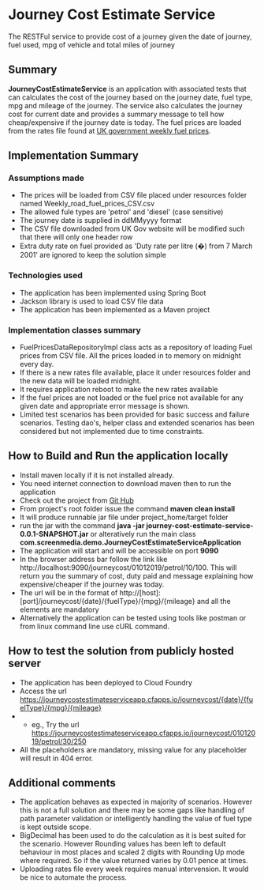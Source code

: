 # Journey Cost Estimate Service
The RESTFul service to provide cost of a journey given the date of journey, fuel used, mpg of vehicle and total miles of journey

## Summary
**JourneyCostEstimateService** is an application with associated tests that can calculates the cost of the journey based on the journey date, fuel type, mpg and mileage of the journey. The service also calculates the journey cost for current date and provides a summary message to tell how cheap/expensive if the journey date is today. The fuel prices are loaded from the rates file found at [UK government weekly fuel prices](https://www.gov.uk/government/statistical-data-sets/oil-and-petroleum-products-weekly-statistics).

## Implementation Summary

### Assumptions made
- The prices will be loaded from CSV file placed under resources folder named Weekly_road_fuel_prices_CSV.csv
- The allowed fule types are 'petrol' and 'diesel' (case sensitive)
- The journey date is supplied in ddMMyyyy format
- The CSV file downloaded from UK Gov website will be modified such that there will only one header row
- Extra duty rate on fuel provided as 'Duty rate per litre (�) from 7 March 2001' are ignored to keep the solution simple

### Technologies used
- The application has been implemented using Spring Boot
- Jackson library is used to load CSV file data
- The application has been implemented as a Maven project

### Implementation classes summary
- FuelPricesDataRepositoryImpl class acts as a repository of loading Fuel prices from CSV file. All the prices loaded in to memory on midnight every day.
- If there is a new rates file available, place it under resources folder and the new data will be loaded midnight.
- It requires application reboot to make the new rates available
- If the fuel prices are not loaded or the fuel price not available for any given date and appropriate error message is shown.
- Limited test scenarios has been provided for basic success and failure scenarios. Testing dao's, helper class and extended scenarios has been considered but not implemented due to time constraints.

## How to Build and Run the application locally
- Install maven locally if it is not installed already. 
- You need internet connection to download maven then to run the application
- Check out the project from [Git Hub](https://github.com/sureshkavali/JourneyCostEstimateService)
- From project's root folder issue the command **maven clean install**
- It will produce runnable jar file under project_home/target folder
- run the jar with the command **java -jar journey-cost-estimate-service-0.0.1-SNAPSHOT.jar** or alteratively run the main class **com.screenmedia.demo.JourneyCostEstimateServiceApplication**
- The application will start and will be accessible on port **9090**
- In the browser address bar follow the link like http://localhost:9090/journeycost/01012019/petrol/10/100. This will return you the summary of cost, duty paid and message explaining how expensive/cheaper if the journey was today.
- The url will be in the format of http://[host]:[port]/journeycost/{date}/{fuelType}/{mpg}/{mileage} and all the elements are mandatory
- Alternatively the application can be tested using tools like postman or from linux command line use cURL command.

## How to test the solution from publicly hosted server
- The application has been deployed to Cloud Foundry
- Access the url https://journeycostestimateserviceapp.cfapps.io/journeycost/{date}/{fuelType}/{mpg}/{mileage}
- - eg., Try the url https://journeycostestimateserviceapp.cfapps.io/journeycost/01012019/petrol/30/250
- All the placeholders are mandatory, missing value for any placeholder will result in 404 error.
## Additional comments
- The application behaves as expected in majority of scenarios. However this is not a full solution and there may be some gaps like handling of path parameter validation or intelligently handling the value of fuel type is kept outside scope.
- BigDecimal has been used to do the calculation as it is best suited for the scenario. However Rounding values has been left to default behaviour in most places and scaled 2 digits with Rounding Up mode where required. So if the value returned varies by 0.01 pence at times.
- Uploading rates file every week requires manual intervension. It would be nice to automate the process.  
